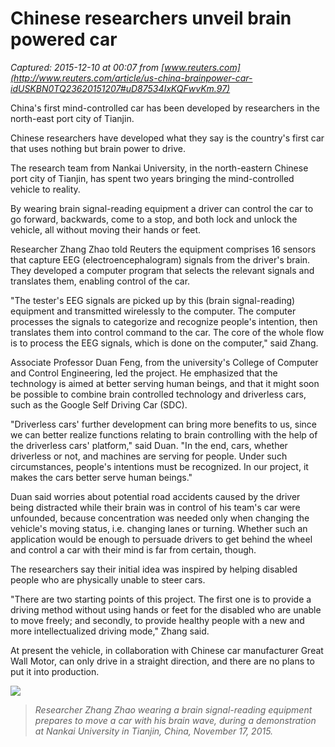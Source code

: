 # Chinese researchers unveil brain powered car

_Captured: 2015-12-10 at 00:07 from [www.reuters.com](http://www.reuters.com/article/us-china-brainpower-car-idUSKBN0TQ23620151207#uD87534IxKQFwvKm.97)_

China's first mind-controlled car has been developed by researchers in the north-east port city of Tianjin.

Chinese researchers have developed what they say is the country's first car that uses nothing but brain power to drive.

The research team from Nankai University, in the north-eastern Chinese port city of Tianjin, has spent two years bringing the mind-controlled vehicle to reality.

By wearing brain signal-reading equipment a driver can control the car to go forward, backwards, come to a stop, and both lock and unlock the vehicle, all without moving their hands or feet.

Researcher Zhang Zhao told Reuters the equipment comprises 16 sensors that capture EEG (electroencephalogram) signals from the driver's brain. They developed a computer program that selects the relevant signals and translates them, enabling control of the car.

"The tester's EEG signals are picked up by this (brain signal-reading) equipment and transmitted wirelessly to the computer. The computer processes the signals to categorize and recognize people's intention, then translates them into control command to the car. The core of the whole flow is to process the EEG signals, which is done on the computer," said Zhang.

Associate Professor Duan Feng, from the university's College of Computer and Control Engineering, led the project. He emphasized that the technology is aimed at better serving human beings, and that it might soon be possible to combine brain controlled technology and driverless cars, such as the Google Self Driving Car (SDC).

"Driverless cars' further development can bring more benefits to us, since we can better realize functions relating to brain controlling with the help of the driverless cars' platform," said Duan. "In the end, cars, whether driverless or not, and machines are serving for people. Under such circumstances, people's intentions must be recognized. In our project, it makes the cars better serve human beings."

Duan said worries about potential road accidents caused by the driver being distracted while their brain was in control of his team's car were unfounded, because concentration was needed only when changing the vehicle's moving status, i.e. changing lanes or turning. Whether such an application would be enough to persuade drivers to get behind the wheel and control a car with their mind is far from certain, though.

The researchers say their initial idea was inspired by helping disabled people who are physically unable to steer cars.

"There are two starting points of this project. The first one is to provide a driving method without using hands or feet for the disabled who are unable to move freely; and secondly, to provide healthy people with a new and more intellectualized driving mode," Zhang said.

At present the vehicle, in collaboration with Chinese car manufacturer Great Wall Motor, can only drive in a straight direction, and there are no plans to put it into production.

![](http://s3.reutersmedia.net/resources/r/?m=02&d=20151207&t=2&i=1100548901&w=&fh=&fw=&ll=644&pl=429&sq=&r=LYNXMPEBB60XP)

> _Researcher Zhang Zhao wearing a brain signal-reading equipment prepares to move a car with his brain wave, during a demonstration at Nankai University in Tianjin, China, November 17, 2015._
